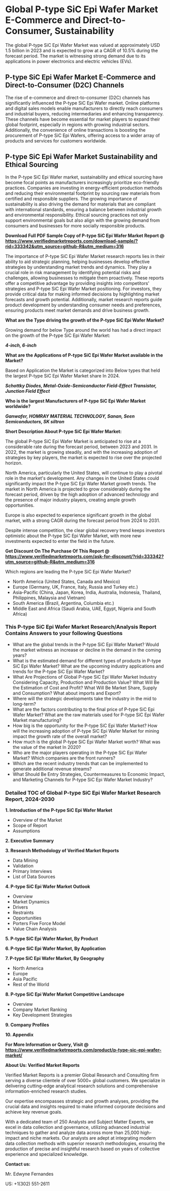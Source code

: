 <h1>Global P-type SiC Epi Wafer Market E-Commerce and Direct-to-Consumer, Sustainability</h1><p class=""><p>The global P-type SiC Epi Wafer Market was valued at approximately USD 1.5 billion in 2023 and is expected to grow at a CAGR of 10.5% during the forecast period. The market is witnessing strong demand due to its applications in power electronics and electric vehicles (EVs).</p><h2>P-type SiC Epi Wafer Market E-Commerce and Direct-to-Consumer (D2C) Channels</h2><p>The rise of e-commerce and direct-to-consumer (D2C) channels has significantly influenced the P-type SiC Epi Wafer market. Online platforms and digital sales models enable manufacturers to directly reach consumers and industrial buyers, reducing intermediaries and enhancing transparency. These channels have become essential for market players to expand their global footprint, especially in regions with growing industrial sectors. Additionally, the convenience of online transactions is boosting the procurement of P-type SiC Epi Wafers, offering access to a wider array of products and services for customers worldwide.</p><h2>P-type SiC Epi Wafer Market Sustainability and Ethical Sourcing</h2><p>In the P-type SiC Epi Wafer market, sustainability and ethical sourcing have become focal points as manufacturers increasingly prioritize eco-friendly practices. Companies are investing in energy-efficient production methods and reducing their environmental footprint by sourcing raw materials from certified and responsible suppliers. The growing importance of sustainability is also driving the demand for materials that are compliant with international standards, ensuring a balance between industrial growth and environmental responsibility. Ethical sourcing practices not only support environmental goals but also align with the growing demand from consumers and businesses for more socially responsible products.</p></p><p class=""><strong>Download Full PDF Sample Copy of P-type SiC Epi Wafer Market Report @ <a href="https://www.verifiedmarketreports.com/download-sample/?rid=333342&utm_source=github-R&utm_medium=316" target="_blank">https://www.verifiedmarketreports.com/download-sample/?rid=333342&utm_source=github-R&utm_medium=316</a></strong></p><p>The importance of&nbsp;P-type SiC Epi Wafer Market research reports lies in their ability to aid strategic planning, helping businesses develop effective strategies by understanding market trends and dynamics. They play a crucial role in risk management by identifying potential risks and challenges, allowing businesses to mitigate them proactively. These reports offer a competitive advantage by providing insights into competitors' strategies and P-type SiC Epi Wafer Market positioning. For investors, they provide critical data for making informed decisions by highlighting market forecasts and growth potential. Additionally, market research reports guide product development by understanding consumer needs and preferences, ensuring products meet market demands and drive business growth.</p><p><strong>What are the&nbsp;Type driving the growth of the P-type SiC Epi Wafer Market?</strong></p><p id="" class="">Growing demand for below Type around the world has had a direct impact on the growth of the P-type SiC Epi Wafer Market:</p><p class=""><em><strong>4-inch, 6-inch</strong></em></p><p class=""><strong>What are the&nbsp;Applications&nbsp;of P-type SiC Epi Wafer Market available in the Market?</strong></p><p id="" class="">Based on Application the Market is categorized into Below types that held the largest P-type SiC Epi Wafer Market share In 2024.</p><p class=""><em><strong>Schottky Diodes, Metal-Oxide-Semiconductor Field-Effect Transistor, Junction Field Effect</strong></em></p><p class=""><strong>Who is the largest Manufacturers of P-type SiC Epi Wafer Market worldwide?</strong></p><p><em><strong>Ganwafer, HOMRAY MATERIAL TECHNOLOGY, Sanan, Seen Semiconductors, SK siltron</strong></em></p><p id="" class=""><strong>Short Description About P-type SiC Epi Wafer Market:</strong></p><p>The global P-type SiC Epi Wafer Market is anticipated to rise at a considerable rate during the forecast period, between 2023 and 2031. In 2022, the market is growing steadily, and with the increasing adoption of strategies by key players, the market is expected to rise over the projected horizon.</p><p>North America, particularly the United States, will continue to play a pivotal role in the market's development. Any changes in the United States could significantly impact the P-type SiC Epi Wafer Market growth trends. The market in North America is projected to grow considerably during the forecast period, driven by the high adoption of advanced technology and the presence of major industry players, creating ample growth opportunities.</p><p>Europe is also expected to experience significant growth in the global market, with a strong CAGR during the forecast period from 2024 to 2031.</p><p>Despite intense competition, the clear global recovery trend keeps investors optimistic about the P-type SiC Epi Wafer Market, with more new investments expected to enter the field in the future.</p><p id="" class=""><strong>Get Discount On The Purchase Of This Report @ <a href="https://www.verifiedmarketreports.com/ask-for-discount/?rid=333342?utm_source=github-R&utm_medium=316" target="_blank">https://www.verifiedmarketreports.com/ask-for-discount/?rid=333342?utm_source=github-R&utm_medium=316</a></strong></p><p class="">Which regions are leading the P-type SiC Epi Wafer Market?</p><ul><li>North America (United States, Canada and Mexico)</li><li>Europe (Germany, UK, France, Italy, Russia and Turkey etc.)</li><li>Asia-Pacific (China, Japan, Korea, India, Australia, Indonesia, Thailand, Philippines, Malaysia and Vietnam)</li><li>South America (Brazil, Argentina, Columbia etc.)</li><li>Middle East and Africa (Saudi Arabia, UAE, Egypt, Nigeria and South Africa)</li></ul><h3 id="" class="">This P-type SiC Epi Wafer Market Research/Analysis Report Contains Answers to your following Questions</h3><ul><li>What are the global trends in the P-type SiC Epi Wafer Market? Would the market witness an increase or decline in the demand in the coming years?</li><li>What is the estimated demand for different types of products in P-type SiC Epi Wafer Market? What are the upcoming industry applications and trends for the P-type SiC Epi Wafer Market?</li><li>What Are Projections of Global P-type SiC Epi Wafer Market Industry Considering Capacity, Production and Production Value? What Will Be the Estimation of Cost and Profit? What Will Be Market Share, Supply and Consumption? What about imports and Export?</li><li>Where will the strategic developments take the industry in the mid to long-term?</li><li>What are the factors contributing to the final price of P-type SiC Epi Wafer Market? What are the raw materials used for P-type SiC Epi Wafer Market manufacturing?</li><li>How big is the opportunity for the P-type SiC Epi Wafer Market? How will the increasing adoption of P-type SiC Epi Wafer Market for mining impact the growth rate of the overall market?</li><li>How much is the global P-type SiC Epi Wafer Market worth? What was the value of the market In 2020?</li><li>Who are the major players operating in the P-type SiC Epi Wafer Market? Which companies are the front runners?</li><li>Which are the recent industry trends that can be implemented to generate additional revenue streams?</li><li>What Should Be Entry Strategies, Countermeasures to Economic Impact, and Marketing Channels for P-type SiC Epi Wafer Market Industry?</li></ul><h3 id="" class="">Detailed TOC of Global P-type SiC Epi Wafer Market Research Report, 2024-2030</h3><p id="" class=""><strong>1. Introduction of the P-type SiC Epi Wafer Market</strong></p><ul><li>Overview of the Market</li><li>Scope of Report</li><li>Assumptions</li></ul><p id="" class=""><strong>2. Executive Summary</strong></p><p id="" class=""><strong>3. Research Methodology of Verified Market Reports</strong></p><ul><li>Data Mining</li><li>Validation</li><li>Primary Interviews</li><li>List of Data Sources</li></ul><p id="" class=""><strong>4. P-type SiC Epi Wafer Market Outlook</strong></p><ul><li>Overview</li><li>Market Dynamics</li><li>Drivers</li><li>Restraints</li><li>Opportunities</li><li>Porters Five Force Model</li><li>Value Chain Analysis</li></ul><p id="" class=""><strong>5. P-type SiC Epi Wafer Market, By Product</strong></p><p id="" class=""><strong>6. P-type SiC Epi Wafer Market, By Application</strong></p><p id="" class=""><strong>7. P-type SiC Epi Wafer Market, By Geography</strong></p><ul><li>North America</li><li>Europe</li><li>Asia Pacific</li><li>Rest of the World</li></ul><p id="" class=""><strong>8. P-type SiC Epi Wafer Market Competitive Landscape</strong></p><ul><li>Overview</li><li>Company Market Ranking</li><li>Key Development Strategies</li></ul><p id="" class=""><strong>9. Company Profiles</strong></p><p id="" class=""><strong>10. Appendix</strong></p><p id="" class=""><strong>For More Information or Query, Visit @ <a href="https://www.verifiedmarketreports.com/product/p-type-sic-epi-wafer-market/" target="_blank">https://www.verifiedmarketreports.com/product/p-type-sic-epi-wafer-market/</a></strong></p><p id="" class=""><strong>About Us: Verified Market Reports</strong></p><p id="" class="">Verified Market Reports is a premier Global Research and Consulting firm serving a diverse clientele of over 5000+ global customers. We specialize in delivering cutting-edge analytical research solutions and comprehensive information-enriched research studies.</p><p id="" class="">Our expertise encompasses strategic and growth analyses, providing the crucial data and insights required to make informed corporate decisions and achieve key revenue goals.</p><p id="" class="">With a dedicated team of 250 Analysts and Subject Matter Experts, we excel in data collection and governance, utilizing advanced industrial techniques to gather and analyze data across more than 25,000 high-impact and niche markets. Our analysts are adept at integrating modern data collection methods with superior research methodologies, ensuring the production of precise and insightful research based on years of collective experience and specialized knowledge.</p><p id="" class=""><strong>Contact us:</strong></p><p id="" class="">Mr. Edwyne Fernandes</p><p id="" class="">US: +1(302) 551-2611</p>